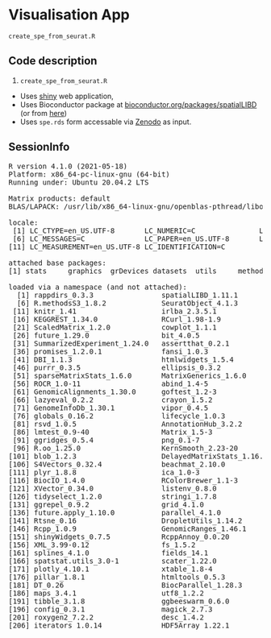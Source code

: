 # Visualisation App



`create_spe_from_seurat.R`


## Code description

1. `create_spe_from_seurat.R`
* Uses [shiny](https://shiny.rstudio.com/) web application,
* Uses Bioconductor package at
    [bioconductor.org/packages/spatialLIBD](http://bioconductor.org/packages/spatialLIBD)
    (or from [here](http://research.libd.org/spatialLIBD/))
* Uses `spe.rds` form accessable via [Zenodo][1] as input.
 
[1]:https://zenodo.org/record/8002261

## SessionInfo

<pre>R version 4.1.0 (2021-05-18)
Platform: x86_64-pc-linux-gnu (64-bit)
Running under: Ubuntu 20.04.2 LTS

Matrix products: default
BLAS/LAPACK: /usr/lib/x86_64-linux-gnu/openblas-pthread/libopenblasp-r0.3.8.so

locale:
 [1] LC_CTYPE=en_US.UTF-8       LC_NUMERIC=C               LC_TIME=en_US.UTF-8        LC_COLLATE=en_US.UTF-8     LC_MONETARY=en_US.UTF-8   
 [6] LC_MESSAGES=C              LC_PAPER=en_US.UTF-8       LC_NAME=C                  LC_ADDRESS=C               LC_TELEPHONE=C            
[11] LC_MEASUREMENT=en_US.UTF-8 LC_IDENTIFICATION=C       

attached base packages:
[1] stats     graphics  grDevices datasets  utils     methods   base     

loaded via a namespace (and not attached):
  [1] rappdirs_0.3.3                spatialLIBD_1.11.1            rtracklayer_1.54.0            scattermore_0.8               SpatialExperiment_1.4.0      
  [6] R.methodsS3_1.8.2             SeuratObject_4.1.3            tidyr_1.2.1                   ggplot2_3.4.0                 bit64_4.0.5                  
 [11] knitr_1.41                    irlba_2.3.5.1                 DelayedArray_0.20.0           R.utils_2.12.2                data.table_1.14.6            
 [16] KEGGREST_1.34.0               RCurl_1.98-1.9                doParallel_1.0.17             generics_0.1.3                BiocGenerics_0.40.0          
 [21] ScaledMatrix_1.2.0            cowplot_1.1.1                 usethis_2.1.6                 RSQLite_2.2.19                RANN_2.6.1                   
 [26] future_1.29.0                 bit_4.0.5                     spatstat.data_3.0-0           xml2_1.3.3                    httpuv_1.6.6                 
 [31] SummarizedExperiment_1.24.0   assertthat_0.2.1              viridis_0.6.2                 xfun_0.35                     jquerylib_0.1.4              
 [36] promises_1.2.0.1              fansi_1.0.3                   restfulr_0.0.15               dbplyr_2.2.1                  igraph_1.3.5                 
 [41] DBI_1.1.3                     htmlwidgets_1.5.4             spatstat.geom_3.0-3           stats4_4.1.0                  paletteer_1.5.0              
 [46] purrr_0.3.5                   ellipsis_0.3.2                benchmarkmeData_1.0.4         dplyr_1.0.10                  deldir_1.0-6                 
 [51] sparseMatrixStats_1.6.0       MatrixGenerics_1.6.0          vctrs_0.5.1                   SingleCellExperiment_1.16.0   Biobase_2.54.0               
 [56] ROCR_1.0-11                   abind_1.4-5                   cachem_1.0.6                  progressr_0.11.0              sctransform_0.3.5            
 [61] GenomicAlignments_1.30.0      goftest_1.2-3                 cluster_2.1.2                 ExperimentHub_2.2.1           dotCall64_1.0-2              
 [66] lazyeval_0.2.2                crayon_1.5.2                  spatstat.explore_3.0-5        edgeR_3.36.0                  pkgconfig_2.0.3              
 [71] GenomeInfoDb_1.30.1           vipor_0.4.5                   nlme_3.1-152                  pkgload_1.3.2                 rlang_1.0.6                  
 [76] globals_0.16.2                lifecycle_1.0.3               miniUI_0.1.1.1                filelock_1.0.2                BiocFileCache_2.2.1          
 [81] rsvd_1.0.5                    AnnotationHub_3.2.2           rprojroot_2.0.3               polyclip_1.10-4               matrixStats_0.63.0           
 [86] lmtest_0.9-40                 Matrix_1.5-3                  Rhdf5lib_1.16.0               zoo_1.8-11                    beeswarm_0.4.0               
 [91] ggridges_0.5.4                png_0.1-7                     viridisLite_0.4.1             rjson_0.2.21                  bitops_1.0-7                 
 [96] R.oo_1.25.0                   KernSmooth_2.23-20            spam_2.9-1                    rhdf5filters_1.6.0            Biostrings_2.62.0            
[101] blob_1.2.3                    DelayedMatrixStats_1.16.0     stringr_1.4.1                 parallelly_1.32.1             spatstat.random_3.0-1        
[106] S4Vectors_0.32.4              beachmat_2.10.0               scales_1.2.1                  memoise_2.0.1                 magrittr_2.0.3               
[111] plyr_1.8.8                    ica_1.0-3                     zlibbioc_1.40.0               compiler_4.1.0                dqrng_0.3.0                  
[116] BiocIO_1.4.0                  RColorBrewer_1.1-3            fitdistrplus_1.1-8            Rsamtools_2.10.0              cli_3.4.1                    
[121] XVector_0.34.0                listenv_0.8.0                 patchwork_1.1.2               pbapply_1.6-0                 MASS_7.3-54                  
[126] tidyselect_1.2.0              stringi_1.7.8                 yaml_2.3.6                    BiocSingular_1.10.0           locfit_1.5-9.6               
[131] ggrepel_0.9.2                 grid_4.1.0                    sass_0.4.4                    lobstr_1.1.2                  tools_4.1.0                  
[136] future.apply_1.10.0           parallel_4.1.0                rstudioapi_0.14               foreach_1.5.2                 gridExtra_2.3                
[141] Rtsne_0.16                    DropletUtils_1.14.2           digest_0.6.30                 BiocManager_1.30.19           shiny_1.7.3                  
[146] Rcpp_1.0.9                    GenomicRanges_1.46.1          scuttle_1.4.0                 BiocVersion_3.14.0            later_1.3.0                  
[151] shinyWidgets_0.7.5            RcppAnnoy_0.0.20              httr_1.4.4                    AnnotationDbi_1.56.2          colorspace_2.0-3             
[156] XML_3.99-0.12                 fs_1.5.2                      tensor_1.5                    reticulate_1.26               IRanges_2.28.0               
[161] splines_4.1.0                 fields_14.1                   statmod_1.4.37                uwot_0.1.14                   rematch2_2.1.2               
[166] spatstat.utils_3.0-1          scater_1.22.0                 sp_1.5-1                      renv_0.16.0                   sessioninfo_1.2.2            
[171] plotly_4.10.1                 xtable_1.8-4                  jsonlite_1.8.3                benchmarkme_1.0.8             R6_2.5.1                     
[176] pillar_1.8.1                  htmltools_0.5.3               mime_0.12                     glue_1.6.2                    fastmap_1.1.0                
[181] DT_0.26                       BiocParallel_1.28.3           BiocNeighbors_1.12.0          interactiveDisplayBase_1.32.0 codetools_0.2-18             
[186] maps_3.4.1                    utf8_1.2.2                    bslib_0.4.1                   lattice_0.20-44               spatstat.sparse_3.0-0        
[191] tibble_3.1.8                  ggbeeswarm_0.6.0              curl_4.3.3                    leiden_0.4.3                  attempt_0.3.1                
[196] config_0.3.1                  magick_2.7.3                  golem_0.3.5                   survival_3.2-11               limma_3.50.3                 
[201] roxygen2_7.2.2                desc_1.4.2                    munsell_0.5.0                 rhdf5_2.38.1                  GenomeInfoDbData_1.2.7       
[206] iterators_1.0.14              HDF5Array_1.22.1              reshape2_1.4.4                gtable_0.3.1                  Seurat_4.3.0                 
</pre>






